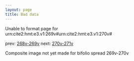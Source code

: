 ```yaml
---
layout: page
title: Bad data
---
```


Unable to format page for urn:cite2:hmt:e3.v1:269v#urn:cite2:hmt:e3.v1:270v#

prev: [268v-269v](../268v-269v/) next: [270v-271v](../270v-271v/)

Composite image not yet made for bifolio spread 269v-270v

